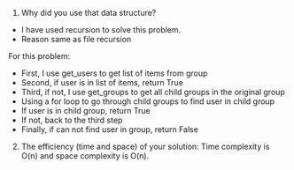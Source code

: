 1. Why did you use that data structure?
- I have used recursion to solve this problem. 
- Reason same as file recursion

For this problem: 
- First, I use get_users to get list of items from group
- Second, if user is in list of items, return True
- Third, if not, I use get_groups to get all child groups in the original group
- Using a for loop to go through child groups to find user in child group
- If user is in child group, return True
- If not, back to the third step 
- Finally, if can not find user in group, return False 

2. The efficiency (time and space) of your solution:
Time complexity is O(n) and space complexity is O(n).
